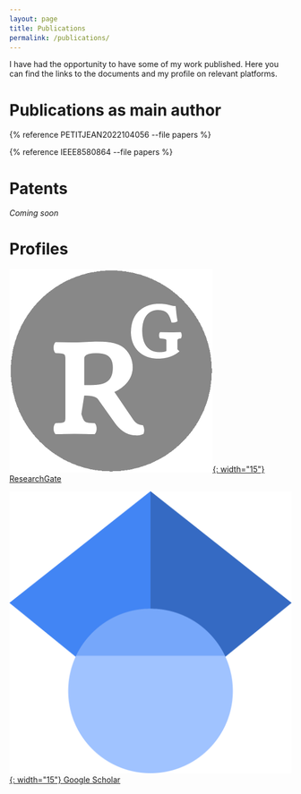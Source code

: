 ```yaml
---
layout: page
title: Publications
permalink: /publications/
---
```


I have had the opportunity to have some of my work published. Here you can find the links to the documents and my profile on relevant platforms.

# Publications as main author

{% reference PETITJEAN2022104056 --file papers %}

{% reference IEEE8580864 --file papers %}

# Patents

*Coming soon*

# Profiles

[![](/img/rg.png){: width="15"} ResearchGate](https://www.researchgate.net/profile/Mathieu-Petitjean)

[![](/img/gs.svg){: width="15"} Google Scholar](https://scholar.google.com/citations?user=W77gmIgAAAAJ&hl=fr)